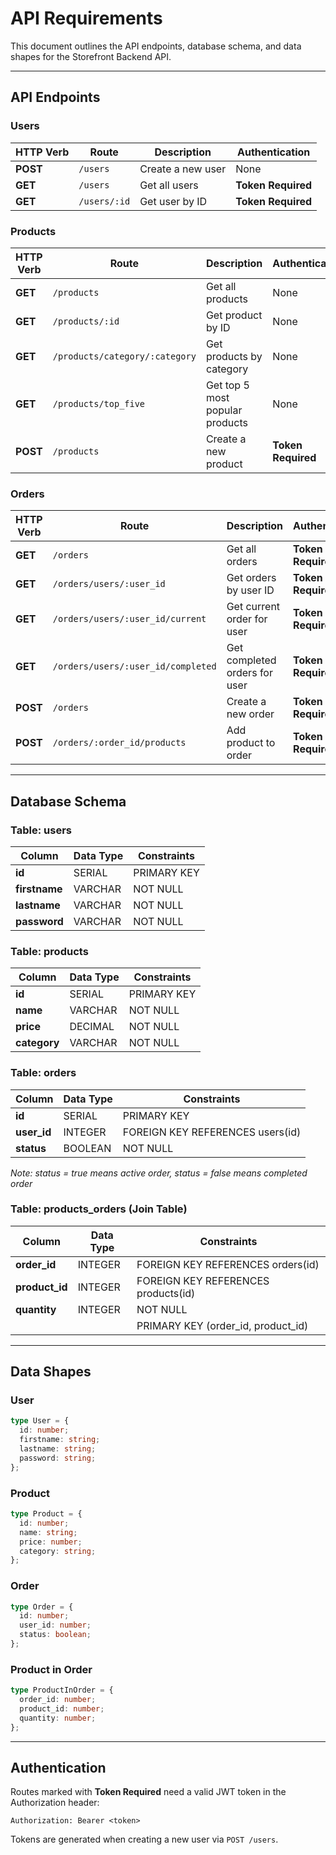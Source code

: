 # API Requirements

This document outlines the API endpoints, database schema, and data shapes for the Storefront Backend API.

---

## API Endpoints

### Users

| HTTP Verb | Route        | Description       | Authentication     |
| --------- | ------------ | ----------------- | ------------------ |
| **POST**  | `/users`     | Create a new user | None               |
| **GET**   | `/users`     | Get all users     | **Token Required** |
| **GET**   | `/users/:id` | Get user by ID    | **Token Required** |

### Products

| HTTP Verb | Route                          | Description                     | Authentication     |
| --------- | ------------------------------ | ------------------------------- | ------------------ |
| **GET**   | `/products`                    | Get all products                | None               |
| **GET**   | `/products/:id`                | Get product by ID               | None               |
| **GET**   | `/products/category/:category` | Get products by category        | None               |
| **GET**   | `/products/top_five`           | Get top 5 most popular products | None               |
| **POST**  | `/products`                    | Create a new product            | **Token Required** |

### Orders

| HTTP Verb | Route                              | Description                   | Authentication     |
| --------- | ---------------------------------- | ----------------------------- | ------------------ |
| **GET**   | `/orders`                          | Get all orders                | **Token Required** |
| **GET**   | `/orders/users/:user_id`           | Get orders by user ID         | **Token Required** |
| **GET**   | `/orders/users/:user_id/current`   | Get current order for user    | **Token Required** |
| **GET**   | `/orders/users/:user_id/completed` | Get completed orders for user | **Token Required** |
| **POST**  | `/orders`                          | Create a new order            | **Token Required** |
| **POST**  | `/orders/:order_id/products`       | Add product to order          | **Token Required** |

---

## Database Schema

### Table: users

| Column        | Data Type | Constraints |
| ------------- | --------- | ----------- |
| **id**        | SERIAL    | PRIMARY KEY |
| **firstname** | VARCHAR   | NOT NULL    |
| **lastname**  | VARCHAR   | NOT NULL    |
| **password**  | VARCHAR   | NOT NULL    |

### Table: products

| Column       | Data Type | Constraints |
| ------------ | --------- | ----------- |
| **id**       | SERIAL    | PRIMARY KEY |
| **name**     | VARCHAR   | NOT NULL    |
| **price**    | DECIMAL   | NOT NULL    |
| **category** | VARCHAR   | NOT NULL    |

### Table: orders

| Column      | Data Type | Constraints                      |
| ----------- | --------- | -------------------------------- |
| **id**      | SERIAL    | PRIMARY KEY                      |
| **user_id** | INTEGER   | FOREIGN KEY REFERENCES users(id) |
| **status**  | BOOLEAN   | NOT NULL                         |

_Note: status = true means active order, status = false means completed order_

### Table: products_orders (Join Table)

| Column         | Data Type | Constraints                         |
| -------------- | --------- | ----------------------------------- |
| **order_id**   | INTEGER   | FOREIGN KEY REFERENCES orders(id)   |
| **product_id** | INTEGER   | FOREIGN KEY REFERENCES products(id) |
| **quantity**   | INTEGER   | NOT NULL                            |
|                |           | PRIMARY KEY (order_id, product_id)  |

---

## Data Shapes

### User

```typescript
type User = {
  id: number;
  firstname: string;
  lastname: string;
  password: string;
};
```

### Product

```typescript
type Product = {
  id: number;
  name: string;
  price: number;
  category: string;
};
```

### Order

```typescript
type Order = {
  id: number;
  user_id: number;
  status: boolean;
};
```

### Product in Order

```typescript
type ProductInOrder = {
  order_id: number;
  product_id: number;
  quantity: number;
};
```

---

## Authentication

Routes marked with **Token Required** need a valid JWT token in the Authorization header:

```
Authorization: Bearer <token>
```

Tokens are generated when creating a new user via `POST /users`.
